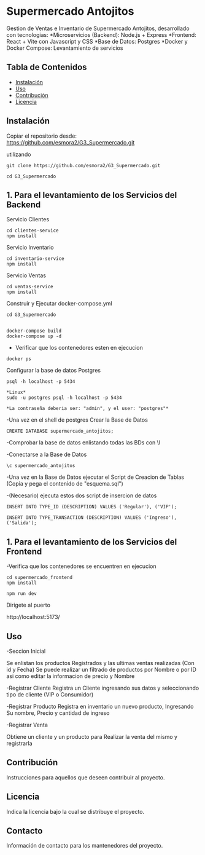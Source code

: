 # Supermercado Antojitos

Gestion de Ventas e Inventario de Supermercado Antojitos, desarrollado con tecnologias: 
*Microservicios (Backend): Node.js + Express
*Frontend: React + Vite con Javascript y CSS
*Base de Datos: Postgres
*Docker y Docker Compose: Levantamiento de servicios

## Tabla de Contenidos

- [Instalación](#instalación)
- [Uso](#uso)
- [Contribución](#contribución)
- [Licencia](#licencia)

## Instalación

Copiar el repositorio desde: https://github.com/esmora2/G3_Supermercado.git

utilizando

```
git clone https://github.com/esmora2/G3_Supermercado.git

cd G3_Supermercado
```

## 1. Para el levantamiento de los Servicios del Backend

Servicio Clientes

```
cd clientes-service
npm install
```

Servicio Inventario

```
cd inventario-service
npm install
```

Servicio Ventas

```
cd ventas-service
npm install
```
Construir y Ejecutar docker-compose.yml


```
cd G3_Supermercado


docker-compose build
docker-compose up -d

```

* Verificar que los contenedores esten en ejecucion 

```
docker ps

```

Configurar la base de datos Postgres

```
psql -h localhost -p 5434

*Linux*
sudo -u postgres psql -h localhost -p 5434

*La contraseña deberia ser: "admin", y el user: "postgres"*
```

-Una vez en el shell de postgres Crear la Base de Datos

```
CREATE DATABASE supermercado_antojitos;
```

-Comprobar la base de datos enlistando todas las BDs con \l

-Conectarse a la Base de Datos

```
\c supermercado_antojitos
```

-Una vez en la Base de Datos ejecutar el Script de Creacion de Tablas (Copia y pega el contenido de "esquema.sql")

-(Necesario) ejecuta estos dos script de insercion de datos

```
INSERT INTO TYPE_ID (DESCRIPTION) VALUES ('Regular'), ('VIP');

INSERT INTO TYPE_TRANSACTION (DESCRIPTION) VALUES ('Ingreso'), ('Salida');

```


## 1. Para el levantamiento de los Servicios del Frontend

-Verifica que los contenedores se encuentren en ejecucion

```
cd supermercado_frontend
npm install

npm run dev

```
Dirigete al puerto

http://localhost:5173/


## Uso

-Seccion Inicial

Se enlistan los productos Registrados y las ultimas ventas realizadas (Con id y Fecha)
Se puede realizar un filtrado de productos por Nombre o por ID asi como editar la informacion de precio y Nombre

-Registrar Cliente
Registra un Cliente ingresando sus datos y seleccionando tipo de cliente (VIP o Consumidor)

-Registrar Producto
Registra en inventario un nuevo producto, Ingresando Su nombre, Precio y cantidad de ingreso

-Registrar Venta

Obtiene un cliente y un producto para Realizar la venta del mismo y registrarla

## Contribución

Instrucciones para aquellos que deseen contribuir al proyecto.

## Licencia

Indica la licencia bajo la cual se distribuye el proyecto.

## Contacto

Información de contacto para los mantenedores del proyecto.